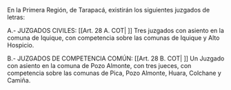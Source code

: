 En la Primera Región, de Tarapacá, existirán los siguientes juzgados de letras:

A.- JUZGADOS CIVILES: [[Art. 28 A. COT| ]]
Tres juzgados con asiento en la comuna de Iquique, con competencia sobre las comunas de Iquique y Alto Hospicio.

B.- JUZGADOS DE COMPETENCIA COMÚN: [[Art. 28 B. COT| ]]
Un Juzgado con asiento en la comuna de Pozo Almonte, con tres jueces, con competencia sobre las comunas de Pica, Pozo Almonte, Huara, Colchane y Camiña.